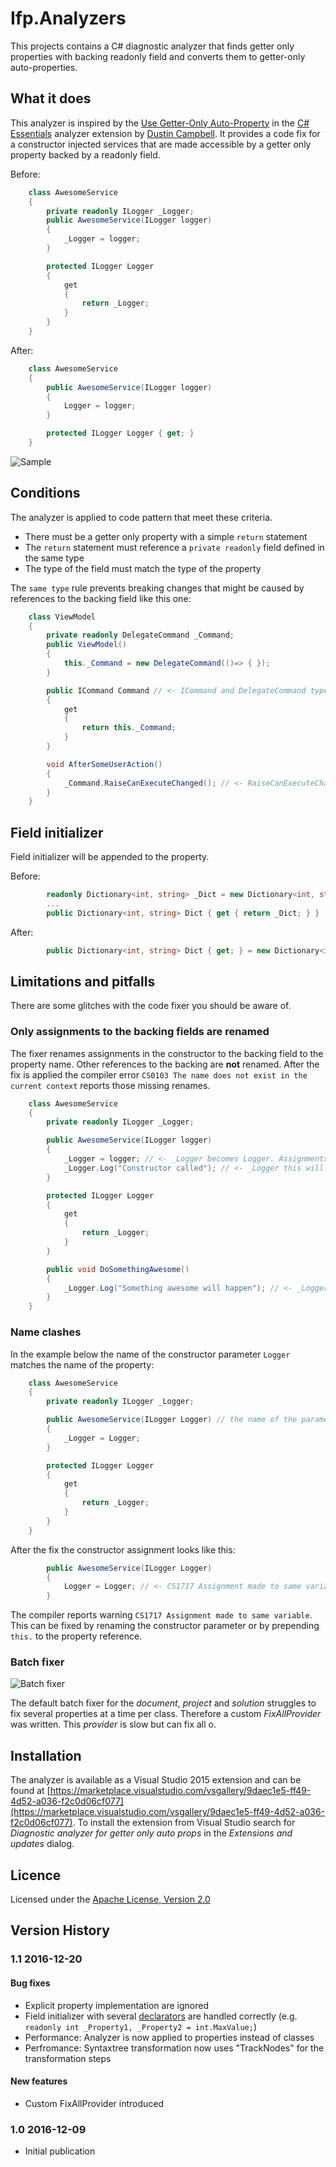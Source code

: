 # Ifp.Analyzers
This projects contains a C# diagnostic analyzer that finds getter only properties with backing readonly field and converts them to getter-only auto-properties.
## What it does
This analyzer is inspired by the [Use Getter-Only Auto-Property](https://github.com/DustinCampbell/CSharpEssentials#use-getter-only-auto-property) in the [C# Essentials](https://github.com/DustinCampbell/CSharpEssentials)  analyzer extension by [Dustin Campbell](https://github.com/DustinCampbell). It provides a code fix for a constructor injected services that are made accessible by a getter only property backed by a readonly field.

Before:
```cs
    class AwesomeService
    {
        private readonly ILogger _Logger;
        public AwesomeService(ILogger logger)
        {
            _Logger = logger;
        }

        protected ILogger Logger
        {
            get
            {
                return _Logger;
            }
        }
    }
```

After:
```cs
    class AwesomeService
    {
        public AwesomeService(ILogger logger)
        {
            Logger = logger;
        }

        protected ILogger Logger { get; }
    }
```

![Sample](/Artefacts/DocumentationFiles/Animation.gif)

## Conditions

The analyzer is applied to code pattern that meet these criteria. 

* There must be a getter only property with a simple `return` statement
* The `return` statement must reference a `private readonly` field defined in the same type
* The type of the field must match the type of the property

The `same type` rule prevents breaking changes that might be caused by references to the backing field like this one:
```cs
    class ViewModel
    {
        private readonly DelegateCommand _Command; 
        public ViewModel()
        {
            this._Command = new DelegateCommand(()=> { }); 
        }

        public ICommand Command // <- ICommand and DelegateCommand types are different.
        {
            get
            {
                return this._Command;
            }
        }

        void AfterSomeUserAction()
        {
            _Command.RaiseCanExecuteChanged(); // <- RaiseCanExecuteChanged is not defined for ICommand
        }
    }
```

## Field initializer 

Field initializer will be appended to the property.

Before:
```cs
        readonly Dictionary<int, string> _Dict = new Dictionary<int, string>();
        ...
        public Dictionary<int, string> Dict { get { return _Dict; } }
```

After:
```cs
        public Dictionary<int, string> Dict { get; } = new Dictionary<int, string>();
```

## Limitations and pitfalls

There are some glitches with the code fixer you should be aware of.

### Only assignments to the backing fields are renamed

The fixer renames assignments in the constructor to the backing field to the property name. Other references to the backing are **not** renamed. After the fix is applied the compiler error `CS0103 The name does not exist in the current context` reports those missing renames.
```cs
    class AwesomeService
    {
        private readonly ILogger _Logger;

        public AwesomeService(ILogger logger)
        {
            _Logger = logger; // <- _Logger becomes Logger. Assignments to the backing field are renamed.
            _Logger.Log("Constructor called"); // <- _Logger this will not be renamed to Logger.
        }

        protected ILogger Logger
        {
            get
            {
                return _Logger;
            }
        }

        public void DoSomethingAwesome()
        {
            _Logger.Log("Something awesome will happen"); // <- _Logger this will not be renamed to Logger.
        }
    }
```
### Name clashes
In the example below the name of the constructor parameter `Logger` matches the name of the property:
```cs
    class AwesomeService
    {
        private readonly ILogger _Logger;

        public AwesomeService(ILogger Logger) // the name of the parameter matches the name of the property
        {
            _Logger = Logger;
        }

        protected ILogger Logger
        {
            get
            {
                return _Logger;
            }
        }
    }
```

After the fix the constructor assignment looks like this:
```cs
        public AwesomeService(ILogger Logger)
        {
            Logger = Logger; // <- CS1717 Assignment made to same variable
        }
```

The compiler reports warning `CS1717 Assignment made to same variable`. This can be fixed by renaming the constructor parameter or by prepending `this.` to the property reference.

### Batch fixer

![Batch fixer](/Artefacts/DocumentationFiles/Batchfixer.png)

The default batch fixer for the *document*, *project* and *solution* struggles to fix several properties at a time per class.
Therefore a custom *FixAllProvider* was written. This *provider* is slow but can fix all o. 

## Installation

The analyzer is available as a Visual Studio 2015 extension and can be found at [https://marketplace.visualstudio.com/vsgallery/9daec1e5-ff49-4d52-a036-f2c0d06cf077](https://marketplace.visualstudio.com/vsgallery/9daec1e5-ff49-4d52-a036-f2c0d06cf077). To install the extension from Visual Studio search for *Diagnostic analyzer for getter only auto props* in the *Extensions and updates* dialog.

## Licence

Licensed under the [Apache License, Version 2.0](http://www.apache.org/licenses/LICENSE-2.0.html)

## Version History

### 1.1 2016-12-20

#### Bug fixes

* Explicit property implementation are ignored
* Field initializer with several [declarators](https://msdn.microsoft.com/en-us/library/aa664742(v=vs.71).aspx) are handled correctly (e.g. `readonly int _Property1, _Property2 = int.MaxValue;`)
* Performance: Analyzer is now applied to properties instead of classes
* Perfromance: Syntaxtree transformation now uses "TrackNodes" for the transformation steps

#### New features

* Custom FixAllProvider introduced

### 1.0 2016-12-09

* Initial publication